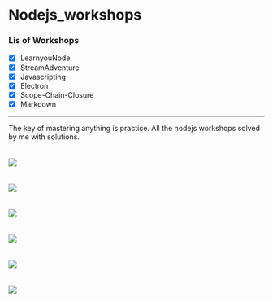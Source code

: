 # Nodejs_workshops
### Lis of Workshops
- [x] LearnyouNode
- [x] StreamAdventure
- [x] Javascripting
- [x] Electron
- [x] Scope-Chain-Closure
- [x] Markdown

---
The key of mastering anything is practice. All the nodejs workshops solved by me with solutions.
<br><br><br>
<image src="https://raw.githubusercontent.com/Umesh8Joshi/Nodejs_workshops/master/learnyounode/nodejs.png" align="center">
<br><br><br>
<image src="https://raw.githubusercontent.com/Umesh8Joshi/Nodejs_workshops/master/stream/stream.png" align="center">
<br><br><br>
<image src="https://raw.githubusercontent.com/Umesh8Joshi/Nodejs_workshops/master/javascripting/javascripting.png" align="center">
<br><br><br>
<image src="https://raw.githubusercontent.com/Umesh8Joshi/Nodejs_workshops/master/electron/electron.png" align="center">
<br><br><br>
<image src="https://raw.githubusercontent.com/Umesh8Joshi/Nodejs_workshops/master/scope-chain-closure/scope.png" align="center">
<br><br><br>
<image src="https://raw.githubusercontent.com/Umesh8Joshi/Nodejs_workshops/master/markdown/markdown.png" align="center">

